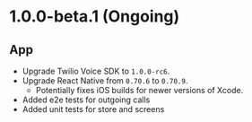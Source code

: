 # 1.0.0-beta.1 (Ongoing)

## App
* Upgrade Twilio Voice SDK to `1.0.0-rc6`.
* Upgrade React Native from `0.70.6` to `0.70.9`.
  * Potentially fixes iOS builds for newer versions of Xcode.
* Added e2e tests for outgoing calls
* Added unit tests for store and screens
